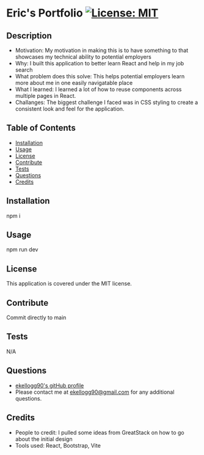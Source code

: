 # Eric's Portfolio                                                                                                                      [![License: MIT](https://img.shields.io/badge/License-MIT-yellow.svg)](https://opensource.org/licenses/MIT)
    
## Description
- Motivation: My motivation in making this is to have something to that showcases my technical ability to potential employers
- Why: I built this application to better learn React and help in my job search
- What problem does this solve: This helps potential employers learn more about me in one easily navigatable place
- What I learned: I learned a lot of how to reuse components across multiple pages in React.
- Challanges: The biggest challenge I faced was in CSS styling to create a consistent look and feel for the application.

## Table of Contents
- [Installation](#Installation)
- [Usage](#Usage) 
- [License](#License) 
- [Contribute](#Contribute) 
- [Tests](#Tests) 
- [Questions](#Questions) 
- [Credits](#Credits) 

## Installation
npm i

## Usage
npm run dev

## License
This application is covered under the MIT license.

## Contribute
Commit directly to main

## Tests
N/A

## Questions
- [ekellogg90's gitHub profile](https://github.com/ekellogg90)
- Please contact me at <a href="mailto:ekellogg90@gmail.com">ekellogg90@gmail.com</a> for any additional questions.

## Credits
- People to credit: I pulled some ideas from GreatStack on how to go about the initial design
- Tools used: React, Bootstrap, Vite
